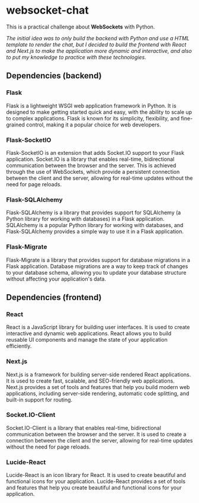 # websocket-chat

This is a practical challenge about **WebSockets** with Python.

_The initial idea was to only build the backend with Python and use a HTML template to render the chat, but I decided to build the frontend with React and Next.js to make the application more dynamic and interactive, and also to put my knowledge to practice with these technologies._

## Dependencies (backend)
### Flask
Flask is a lightweight WSGI web application framework in Python. It is designed to make getting started quick and easy, with the ability to scale up to complex applications. Flask is known for its simplicity, flexibility, and fine-grained control, making it a popular choice for web developers.

### Flask-SocketIO
Flask-SocketIO is an extension that adds Socket.IO support to your Flask application. Socket.IO is a library that enables real-time, bidirectional communication between the browser and the server. This is achieved through the use of WebSockets, which provide a persistent connection between the client and the server, allowing for real-time updates without the need for page reloads.

### Flask-SQLAlchemy
Flask-SQLAlchemy is a library that provides support for SQLAlchemy (a Python library for working with databases) in a Flask application. SQLAlchemy is a popular Python library for working with databases, and Flask-SQLAlchemy provides a simple way to use it in a Flask application.

### Flask-Migrate
Flask-Migrate is a library that provides support for database migrations in a Flask application. Database migrations are a way to keep track of changes to your database schema, allowing you to update your database structure without affecting your application's data.

## Dependencies (frontend)
### React
React is a JavaScript library for building user interfaces. It is used to create interactive and dynamic web applications. React allows you to build reusable UI components and manage the state of your application efficiently.

### Next.js
Next.js is a framework for building server-side rendered React applications. It is used to create fast, scalable, and SEO-friendly web applications. Next.js provides a set of tools and features that help you build modern web applications, including server-side rendering, automatic code splitting, and built-in support for routing.

### Socket.IO-Client
Socket.IO-Client is a library that enables real-time, bidirectional communication between the browser and the server. It is used to create a connection between the client and the server, allowing for real-time updates without the need for page reloads.

### Lucide-React
Lucide-React is an icon library for React. It is used to create beautiful and functional icons for your application. Lucide-React provides a set of tools and features that help you create beautiful and functional icons for your application.